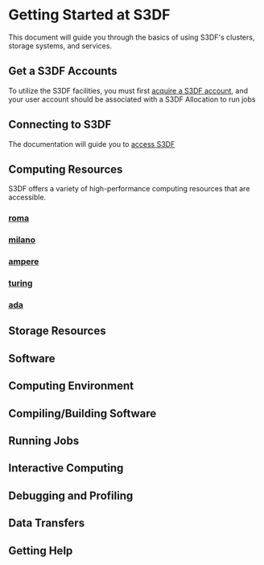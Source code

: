 # Getting Started at S3DF

This document will guide you through the basics of using S3DF's clusters, storage systems, and services.

## Get a S3DF Accounts

To utilize the S3DF facilities, you must first [acquire a S3DF account](accounts.md#account), and your user account should be associated with a S3DF Allocation to run jobs

## Connecting to S3DF

The documentation will guide you to [access S3DF](accounts.md#connect)

## Computing Resources 
S3DF offers a variety of high-performance computing resources that are accessible. 

### [roma](systems.md#roma)
### [milano](systems.md#milano)
### [ampere](systems.md#ampere)
### [turing](systems.md#turing)
### [ada](systems.md#ada)

## Storage Resources



## Software

## Computing Environment

## Compiling/Building Software

## Running Jobs

## Interactive Computing

## Debugging and Profiling

## Data Transfers

## Getting Help
